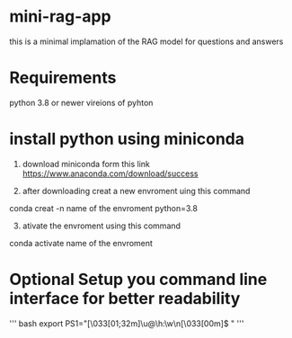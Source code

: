 # mini-rag-app

this is a minimal implamation of the RAG model for questions and answers 

# Requirements 
 python 3.8 or newer vireions of pyhton 

# install python using miniconda

1) download miniconda form this link https://www.anaconda.com/download/success

2) after downloading creat a new envroment uing this command 

conda creat -n name of the envroment python=3.8

3) ativate the envroment using this command 

conda activate name of the envroment

# Optional Setup you command line interface for better readability

''' bash
export PS1="\[\033[01;32m\]\u@\h:\w\n\[\033[00m\]\$ "
'''